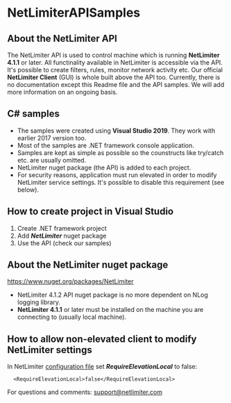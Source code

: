 # NetLimiterAPISamples

## About the NetLimiter API
The NetLimiter API is used to control machine which is running **NetLimiter 4.1.1** or later. All functinality available in NetLimiter is accessible via the API. It's possible to create filters, rules, monitor network activity etc. Our official **NetLimiter Client** (GUI) is whole built above the API too.
Currently, there is no documentation except this Readme file and the API samples. We will add more information on an ongoing basis.

## C# samples
- The samples were created using **Visual Studio 2019**. They work with earlier 2017 version too.
- Most of the samples are .NET framework console application.
- Samples are kept as simple as possible so the counstructs like try/catch etc. are usually omitted.
- NetLimiter nuget package (the API) is added to each project.
- For security reasons, application must run elevated in order to modify NetLimiter service settings. It's possible to disable this requirement (see below).

## How to create project in Visual Studio
1. Create .NET framework project
2. Add ***NetLimiter*** nuget package
3. Use the API (check our samples)

## About the NetLimiter nuget package
https://www.nuget.org/packages/NetLimiter
- NetLimiter 4.1.2 API nuget package is no more dependent on NLog logging library.
- **NetLimiter 4.1.1** or later must be installed on the machine you are connecting to (usually local machine).

## How to allow non-elevated client to modify NetLimiter settings
In NetLimiter [configuration file](https://netlimiter.com/docs/internals/xml-configuration-file) set ***RequireElevationLocal*** to false:

      <RequireElevationLocal>false</RequireElevationLocal>

For questions and comments: [support@netlimiter.com](mailto://support@netlimier.com)
